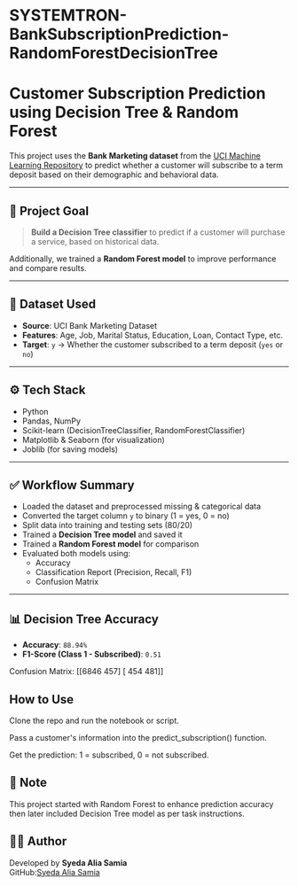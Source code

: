 # SYSTEMTRON-BankSubscriptionPrediction-RandomForestDecisionTree

# Customer Subscription Prediction using Decision Tree & Random Forest

This project uses the **Bank Marketing dataset** from the [UCI Machine Learning Repository](https://archive.ics.uci.edu/ml/datasets/bank+marketing) to predict whether a customer will subscribe to a term deposit based on their demographic and behavioral data.

---

## 🧠 Project Goal

> **Build a Decision Tree classifier** to predict if a customer will purchase a service, based on historical data.

Additionally, we trained a **Random Forest model** to improve performance and compare results.

---

## 📁 Dataset Used

- **Source**: UCI Bank Marketing Dataset  
- **Features**: Age, Job, Marital Status, Education, Loan, Contact Type, etc.  
- **Target**: `y` → Whether the customer subscribed to a term deposit (`yes` or `no`)

---

## ⚙️ Tech Stack

- Python
- Pandas, NumPy
- Scikit-learn (DecisionTreeClassifier, RandomForestClassifier)
- Matplotlib & Seaborn (for visualization)
- Joblib (for saving models)

---

## ✅ Workflow Summary

- Loaded the dataset and preprocessed missing & categorical data
- Converted the target column `y` to binary (1 = yes, 0 = no)
- Split data into training and testing sets (80/20)
- Trained a **Decision Tree model** and saved it
- Trained a **Random Forest model** for comparison
- Evaluated both models using:
  - Accuracy
  - Classification Report (Precision, Recall, F1)
  - Confusion Matrix

---

## 📊 Decision Tree Accuracy

- **Accuracy**: `88.94%`
- **F1-Score (Class 1 - Subscribed)**: `0.51`


Confusion Matrix:
[[6846  457]
 [ 454  481]]
 

## How to Use

Clone the repo and run the notebook or script.

Pass a customer's information into the predict_subscription() function.

Get the prediction: 1 = subscribed, 0 = not subscribed.



## 📌 Note
This project started with Random Forest to enhance prediction accuracy  then  later included  Decision Tree model as per task instructions.

## 👨‍💻 Author

Developed by
**Syeda Alia Samia**  
GitHub:[Syeda Alia Samia](https://github.com/your-github-username)


